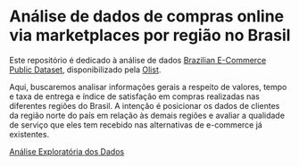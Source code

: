 # Análise de dados de compras online via marketplaces por região no Brasil

Este repositório é dedicado à análise de dados [Brazilian E-Commerce Public Dataset](https://www.kaggle.com/olistbr/brazilian-ecommerce/), disponibilizado pela [Olist](https://olist.com/).

Aqui, buscaremos analisar informações gerais a respeito de valores, tempo e taxa de entrega e índice de satisfação em compras realizadas nas diferentes regiões do Brasil. A intenção é posicionar os dados de clientes da região norte do país em relação às demais regiões e avaliar a qualidade de serviço que eles tem recebido nas alternativas de e-commerce já existentes.

[Análise Exploratória dos Dados](http://nbviewer.jupyter.org/github/ycaroravel/ecommerce_region/blob/master/eda.ipynb) 